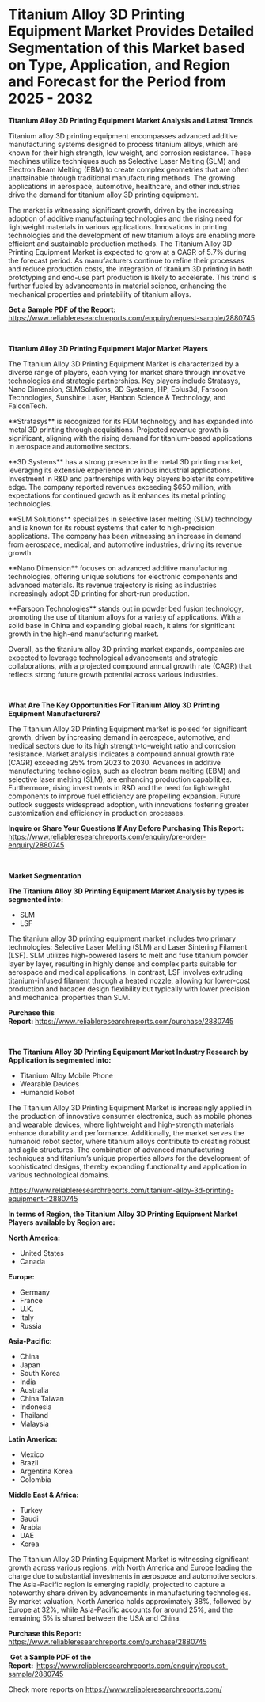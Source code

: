 <p><h1>Titanium Alloy 3D Printing Equipment Market Provides Detailed Segmentation of this Market based on Type, Application, and Region and Forecast for the Period from 2025 - 2032</h1></p><p><strong>Titanium Alloy 3D Printing Equipment Market Analysis and Latest Trends</strong></p>
<p><p>Titanium alloy 3D printing equipment encompasses advanced additive manufacturing systems designed to process titanium alloys, which are known for their high strength, low weight, and corrosion resistance. These machines utilize techniques such as Selective Laser Melting (SLM) and Electron Beam Melting (EBM) to create complex geometries that are often unattainable through traditional manufacturing methods. The growing applications in aerospace, automotive, healthcare, and other industries drive the demand for titanium alloy 3D printing equipment.</p><p>The market is witnessing significant growth, driven by the increasing adoption of additive manufacturing technologies and the rising need for lightweight materials in various applications. Innovations in printing technologies and the development of new titanium alloys are enabling more efficient and sustainable production methods. The Titanium Alloy 3D Printing Equipment Market is expected to grow at a CAGR of 5.7% during the forecast period. As manufacturers continue to refine their processes and reduce production costs, the integration of titanium 3D printing in both prototyping and end-use part production is likely to accelerate. This trend is further fueled by advancements in material science, enhancing the mechanical properties and printability of titanium alloys.</p></p>
<p><strong>Get a Sample PDF of the Report:&nbsp;</strong> <a href="https://www.reliableresearchreports.com/enquiry/request-sample/2880745?utm_campaign=3260&utm_medium=2&utm_source=Github&utm_content=ia&utm_term=12032025&utm_id=titanium-alloy-3d-printing-equipment">https://www.reliableresearchreports.com/enquiry/request-sample/2880745</a></p>
<p>&nbsp;</p>
<p><strong>Titanium Alloy 3D Printing Equipment Major Market Players</strong></p>
<p><p>The Titanium Alloy 3D Printing Equipment Market is characterized by a diverse range of players, each vying for market share through innovative technologies and strategic partnerships. Key players include Stratasys, Nano Dimension, SLMSolutions, 3D Systems, HP, Eplus3d, Farsoon Technologies, Sunshine Laser, Hanbon Science & Technology, and FalconTech.</p><p>**Stratasys** is recognized for its FDM technology and has expanded into metal 3D printing through acquisitions. Projected revenue growth is significant, aligning with the rising demand for titanium-based applications in aerospace and automotive sectors. </p><p>**3D Systems** has a strong presence in the metal 3D printing market, leveraging its extensive experience in various industrial applications. Investment in R&D and partnerships with key players bolster its competitive edge. The company reported revenues exceeding $650 million, with expectations for continued growth as it enhances its metal printing technologies.</p><p>**SLM Solutions** specializes in selective laser melting (SLM) technology and is known for its robust systems that cater to high-precision applications. The company has been witnessing an increase in demand from aerospace, medical, and automotive industries, driving its revenue growth.</p><p>**Nano Dimension** focuses on advanced additive manufacturing technologies, offering unique solutions for electronic components and advanced materials. Its revenue trajectory is rising as industries increasingly adopt 3D printing for short-run production.</p><p>**Farsoon Technologies** stands out in powder bed fusion technology, promoting the use of titanium alloys for a variety of applications. With a solid base in China and expanding global reach, it aims for significant growth in the high-end manufacturing market.</p><p>Overall, as the titanium alloy 3D printing market expands, companies are expected to leverage technological advancements and strategic collaborations, with a projected compound annual growth rate (CAGR) that reflects strong future growth potential across various industries.</p></p>
<p>&nbsp;</p>
<p><strong>What Are The Key Opportunities For Titanium Alloy 3D Printing Equipment Manufacturers?</strong></p>
<p><p>The Titanium Alloy 3D Printing Equipment market is poised for significant growth, driven by increasing demand in aerospace, automotive, and medical sectors due to its high strength-to-weight ratio and corrosion resistance. Market analysis indicates a compound annual growth rate (CAGR) exceeding 25% from 2023 to 2030. Advances in additive manufacturing technologies, such as electron beam melting (EBM) and selective laser melting (SLM), are enhancing production capabilities. Furthermore, rising investments in R&D and the need for lightweight components to improve fuel efficiency are propelling expansion. Future outlook suggests widespread adoption, with innovations fostering greater customization and efficiency in production processes.</p></p>
<p><strong>Inquire or Share Your Questions If Any Before Purchasing This Report:</strong> <a href="https://www.reliableresearchreports.com/enquiry/pre-order-enquiry/2880745?utm_campaign=3260&utm_medium=2&utm_source=Github&utm_content=ia&utm_term=12032025&utm_id=titanium-alloy-3d-printing-equipment">https://www.reliableresearchreports.com/enquiry/pre-order-enquiry/2880745</a></p>
<p>&nbsp;</p>
<p><strong>Market Segmentation</strong></p>
<p><strong>The Titanium Alloy 3D Printing Equipment Market Analysis by types is segmented into:</strong></p>
<p><ul><li>SLM</li><li>LSF</li></ul></p>
<p><p>The titanium alloy 3D printing equipment market includes two primary technologies: Selective Laser Melting (SLM) and Laser Sintering Filament (LSF). SLM utilizes high-powered lasers to melt and fuse titanium powder layer by layer, resulting in highly dense and complex parts suitable for aerospace and medical applications. In contrast, LSF involves extruding titanium-infused filament through a heated nozzle, allowing for lower-cost production and broader design flexibility but typically with lower precision and mechanical properties than SLM.</p></p>
<p><strong>Purchase this Report:&nbsp;</strong><a href="https://www.reliableresearchreports.com/purchase/2880745?utm_campaign=3260&utm_medium=2&utm_source=Github&utm_content=ia&utm_term=12032025&utm_id=titanium-alloy-3d-printing-equipment">https://www.reliableresearchreports.com/purchase/2880745</a></p>
<p>&nbsp;</p>
<p><strong>The Titanium Alloy 3D Printing Equipment Market Industry Research by Application is segmented into:</strong></p>
<p><ul><li>Titanium Alloy Mobile Phone</li><li>Wearable Devices</li><li>Humanoid Robot</li></ul></p>
<p><p>The Titanium Alloy 3D Printing Equipment Market is increasingly applied in the production of innovative consumer electronics, such as mobile phones and wearable devices, where lightweight and high-strength materials enhance durability and performance. Additionally, the market serves the humanoid robot sector, where titanium alloys contribute to creating robust and agile structures. The combination of advanced manufacturing techniques and titanium’s unique properties allows for the development of sophisticated designs, thereby expanding functionality and application in various technological domains.</p></p>
<p><a href="https://www.reliableresearchreports.com/titanium-alloy-3d-printing-equipment-r2880745?utm_campaign=3260&utm_medium=2&utm_source=Github&utm_content=ia&utm_term=12032025&utm_id=titanium-alloy-3d-printing-equipment">&nbsp;https://www.reliableresearchreports.com/titanium-alloy-3d-printing-equipment-r2880745</a></p>
<p><strong>In terms of Region, the Titanium Alloy 3D Printing Equipment Market Players available by Region are:</strong></p>
<p>
    <p> <strong> North America: </strong>
        <ul>
            <li>United States</li>
            <li>Canada</li>
        </ul>
        </p> 
    <p> <strong> Europe: </strong>
        <ul>
            <li>Germany</li>
            <li>France</li>
            <li>U.K.</li>
            <li>Italy</li>
            <li>Russia</li>
        </ul>
        </p> 
    <p> <strong> Asia-Pacific: </strong>
        <ul>
            <li>China</li>
            <li>Japan</li>
            <li>South Korea</li>
            <li>India</li>
            <li>Australia</li>
            <li>China Taiwan</li>
            <li>Indonesia</li>
            <li>Thailand</li>
            <li>Malaysia</li>
        </ul>
        </p> 
    <p> <strong> Latin America: </strong>
        <ul>
            <li>Mexico</li>
            <li>Brazil</li>
            <li>Argentina Korea</li>
            <li>Colombia</li>
        </ul>
        </p> 
    <p> <strong> Middle East & Africa: </strong>
        <ul>
            <li>Turkey</li>
            <li>Saudi</li>
            <li>Arabia</li>
            <li>UAE</li>
            <li>Korea</li>
        </ul>
    </p>
    </p>
<p><p>The Titanium Alloy 3D Printing Equipment Market is witnessing significant growth across various regions, with North America and Europe leading the charge due to substantial investments in aerospace and automotive sectors. The Asia-Pacific region is emerging rapidly, projected to capture a noteworthy share driven by advancements in manufacturing technologies. By market valuation, North America holds approximately 38%, followed by Europe at 32%, while Asia-Pacific accounts for around 25%, and the remaining 5% is shared between the USA and China.</p></p>
<p><strong>Purchase this Report: </strong><a href="https://www.reliableresearchreports.com/purchase/2880745?utm_campaign=3260&utm_medium=2&utm_source=Github&utm_content=ia&utm_term=12032025&utm_id=titanium-alloy-3d-printing-equipment">https://www.reliableresearchreports.com/purchase/2880745</a></p>
<p>&nbsp;<strong>Get a Sample PDF of the Report:&nbsp;&nbsp;</strong><a href="https://www.reliableresearchreports.com/enquiry/request-sample/2880745?utm_campaign=3260&utm_medium=2&utm_source=Github&utm_content=ia&utm_term=12032025&utm_id=titanium-alloy-3d-printing-equipment">https://www.reliableresearchreports.com/enquiry/request-sample/2880745</a></p>
<p><strong></strong></p>
<p>Check more reports on <a href="https://www.reliableresearchreports.com/?utm_campaign=3260&utm_medium=2&utm_source=Github&utm_content=ia&utm_term=12032025&utm_id=titanium-alloy-3d-printing-equipment">https://www.reliableresearchreports.com/</a></p>